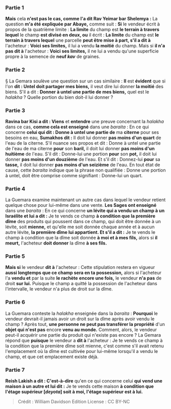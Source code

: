 
### Partie 1
<b>Mais</b> cela <b>n'est pas le cas, comme l'a dit Rav Yeimar bar Shelemya :</b> La question <b>m'a été expliquée par Abaye,</b> comme suit : <b>Si</b> le vendeur écrit à propos de la quatrième limite : <b>La limite</b> du champ est <b>le terrain à travers lequel</b> le champ <b>est divisé en deux, ou</b> il écrit : <b>La limite</b> du champ est <b>le terrain à travers lequel</b> une parcelle <b>peut être mise à part, s'il a dit à</b> l'acheteur : <b>Voici ses limites,</b> il lui a vendu <b>la moitié</b> du champ. Mais si <b>il n'a pas dit à</b> l'acheteur : <b>Voici ses limites,</b> il ne lui a vendu qu'une superficie propre à la semence de <b>neuf <i>kav</i></b> de graines.

### Partie 2
§ La Gemara soulève une question sur un cas similaire : <b>Il</b> est <b>évident</b> que si l'on <b>dit : Untel doit partager mes biens,</b> il veut dire lui donner <b>la moitié</b> des biens. S'il a dit : <b>Donner à untel une partie de mes biens,</b> quel est le <i>halakha</i> ? Quelle portion du bien doit-il lui donner ?

### Partie 3
<b>Ravina bar Kisi a dit : Viens</b> et <b>entendre</b> une preuve concernant la <i>halakha</i> dans ce cas, <b>comme cela est enseigné</b> dans une <i>baraita</i> : En ce qui concerne <b>celui qui dit : Donne à untel une partie de</b> ma <b>citerne</b> pour ses besoins en eau, <b>Sumakhos dit :</b> Il doit lui donner <b>pas moins d'un quart</b> de l'eau de la citerne. S'il nuance ses propos et dit : Donne à untel une partie de l'eau de ma citerne <b>pour</b> son <b>baril,</b> il doit lui donner <b>pas moins d'un huitième</b> de l'eau. S'il dit : Donne-lui une portion <b>pour</b> son <b>pot,</b> il doit lui donner <b>pas moins d'un douzième</b> de l'eau. Et s'il dit : Donnez-lui <b>pour</b> sa <b>tasse,</b> il doit lui donner <b>pas moins d'un seizième</b> de l'eau. En tout état de cause, cette <i>baraita</i> indique que la phrase non qualifiée : Donne une portion à untel, doit être comprise comme signifiant : Donne-lui un quart.

### Partie 4
La Guemara examine maintenant un autre cas dans lequel le vendeur retient quelque chose pour lui-même dans une vente. <b>Les Sages ont enseigné</b> dans une <i>baraita</i> : En ce qui concerne <b>un lévite qui a vendu un champ à un Israélite et lui a dit :</b> Je te vends ce champ <b>à condition que la première dîme</b> des produits qui poussent dans ce champ, qui doit être donnée à un lévite, soit <b>mienne,</b> et qu'elle me soit donnée chaque année et à aucun autre lévite, <b>la première dîme lui appartient. Et s'il a dit :</b> Je te vends le champ à condition que la dîme soit donnée <b>à moi et à mes fils,</b> alors si <b>il meurt,</b> l'acheteur <b>doit donner</b> la dîme <b>à ses fils.</b>

### Partie 5
<b>Mais si</b> le vendeur <b>dit à</b> l'acheteur : Cette stipulation restera en vigueur <b>aussi longtemps que ce champ sera en ta possession,</b> alors si l'acheteur l'a <b>vendu et</b> par la suite <b>le rachète</b> <b>encore une fois,</b> le vendeur <b>n'a pas</b> de droit <b>sur lui.</b> Puisque le champ a quitté la possession de l'acheteur dans l'intervalle, le vendeur n'a plus de droit sur la dîme.

### Partie 6
La Guemara conteste la <i>halakha</i> enseignée dans la <i>baraita</i> : <b>Pourquoi</b> le vendeur devrait-il jamais avoir un droit sur la dîme après avoir vendu le champ ? Après tout, <b>une personne ne peut pas transférer la propriété</b> d'un <b>objet qui n'est pas</b> encore <b>venu au monde.</b> Comment, alors, le vendeur peut-il acquérir une partie du produit qui n'existe pas encore ? La Gemara répond que <b>puisque</b> le vendeur a <b>dit à</b> l'acheteur : Je te vends ce champ à la condition que la première dîme soit mienne, c'est comme s'il avait retenu l'emplacement où la dîme est cultivée pour lui-même lorsqu'il a vendu le champ, et que cet emplacement existe déjà.

### Partie 7
<b>Reish Lakish a dit : C'est-à-dire</b> qu'en ce qui concerne celui <b>qui vend une maison à un autre et lui dit :</b> Je te vends cette maison <b>à condition que l'étage supérieur [<i>deyota</i>] soit à moi, l'étage supérieur est à lui.</b>

>Crédit : William Davidson Edition
>License : CC BY-NC